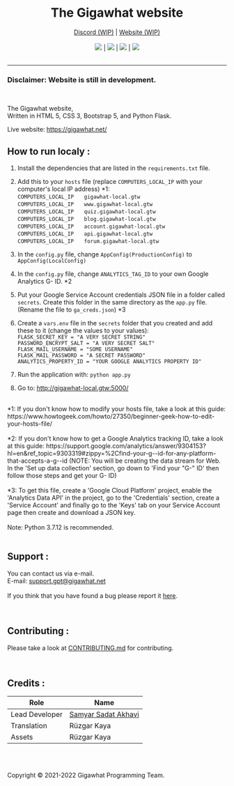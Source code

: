 <h1 align="center">The Gigawhat website</h1>
<p align="center">
  	<a href="https://discord.gg/rMq7GujUZJ">Discord (WIP)</a>
	  |
  	<a href="https://gigawhat.net">Website (WIP)</a>
  	<br>
	<br>
	<a href="https://github.com/Gigawhat-net/Gigawhat-Website/actions/workflows/codeql-analysis.yml"><img src="https://github.com/Gigawhat-net/Gigawhat-Website/actions/workflows/codeql-analysis.yml/badge.svg"></a>
	|
	<a href="https://github.com/Gigawhat-net/Gigawhat-Website/blob/dev/LICENSE"><img src="https://img.shields.io/github/license/Gigawhat-net/Gigawhat-Website?color=blue"></a>
	|
	<a href="https://github.com/Gigawhat-net/Gigawhat-Website/issues"><img src="https://img.shields.io/github/issues/Gigawhat-net/Gigawhat-Website"></a>
	|
	<a href="https://github.com/SamKirkland/FTP-Deploy-Action"><img src="https://img.shields.io/badge/Deployed With-FTP DEPLOY ACTION-%3CCOLOR%3E?style=flat&color=d00000"></a>
	<br><br>
</p>

----
### Disclaimer: Website is still in development.

<br>

The Gigawhat website,<br>
Written in HTML 5, CSS 3, Bootstrap 5, and Python Flask.

Live website: https://gigawhat.net/

## How to run localy :
1. Install the dependencies that are listed in the `requirements.txt` file.
2. Add this to your `hosts` file (replace `COMPUTERS_LOCAL_IP` with your computer's local IP address) *1:<br>
	`COMPUTERS_LOCAL_IP` &nbsp;&nbsp;&nbsp;&nbsp; `gigawhat-local.gtw`<br>
	`COMPUTERS_LOCAL_IP` &nbsp;&nbsp;&nbsp;&nbsp; `www.gigawhat-local.gtw`<br>
	`COMPUTERS_LOCAL_IP` &nbsp;&nbsp;&nbsp;&nbsp; `quiz.gigawhat-local.gtw`<br>
	`COMPUTERS_LOCAL_IP` &nbsp;&nbsp;&nbsp;&nbsp; `blog.gigawhat-local.gtw`<br>
	`COMPUTERS_LOCAL_IP` &nbsp;&nbsp;&nbsp;&nbsp; `account.gigawhat-local.gtw`<br>
	`COMPUTERS_LOCAL_IP` &nbsp;&nbsp;&nbsp;&nbsp; `api.gigawhat-local.gtw`<br>
	`COMPUTERS_LOCAL_IP` &nbsp;&nbsp;&nbsp;&nbsp; `forum.gigawhat-local.gtw`
	
3. In the `config.py` file, change `AppConfig(ProductionConfig)` to `AppConfig(LocalConfig)`
4. In the `config.py` file, change `ANALYTICS_TAG_ID` to your own Google Analytics G- ID. *2
5. Put your Google Service Account credentials JSON file in a folder called `secrets`. Create this folder in the same directory as the `app.py` file. (Rename the file to `ga_creds.json`) *3
6. Create a `vars.env` file in the `secrets` folder that you created and add these to it (change the values to your values):<br>
	`FLASK_SECRET_KEY = "A VERY SECRET STRING"`<br>
	`PASSWORD_ENCRYPT_SALT = "A VERY SECRET SALT"`<br>
	`FLASK_MAIL_USERNAME = "SOME USERNAME"`<br>
	`FLASK_MAIL_PASSWORD = "A SECRET PASSWORD"`<br>
	`ANALYTICS_PROPERTY_ID = "YOUR GOOGLE ANALYTICS PROPERTY ID"`

7. Run the application with: `python app.py`
8. Go to: http://gigawhat-local.gtw:5000/


<br>
*1: If you don't know how to modify your hosts file, take a look at this guide: https://www.howtogeek.com/howto/27350/beginner-geek-how-to-edit-your-hosts-file/<br>
<br>
*2: If you don't know how to get a Google Analytics tracking ID, take a look at this guide: https://support.google.com/analytics/answer/9304153?hl=en&ref_topic=9303319#zippy=%2Cfind-your-g--id-for-any-platform-that-accepts-a-g--id (NOTE: You will be creating the data stream for Web. In the 'Set up data collection' section, go down to 'Find your "G-" ID' then follow those steps and get your G- ID)<br>
<br>
*3: To get this file, create a 'Google Cloud Platform' project, enable the 'Analytics Data API' in the project, go to the 'Credentials' section, create a 'Service Account' and finally go to the 'Keys' tab on your Service Account page then create and download a JSON key.<br>
<br>
Note: Python 3.7.12 is recommended.<br>
<br>

## Support :
You can contact us via e-mail.<br>
E-mail: support.gpt@gigawhat.net
<br>
<br>
If you think that you have found a bug please report it <a href="https://github.com/Gigawhat-net/Gigawhat-Website/issues">here</a>.

<br>

## Contributing :

Please take a look at <a href="https://github.com/Gigawhat-net/Gigawhat-Website/blob/dev/CONTRIBUTING.md">CONTRIBUTING.md</a> for contributing.

<br>

## Credits :

| Role           | Name                                                             |
| -------------- | ---------------------------------------------------------------- |
| Lead Developer | <a href="https://github.com/samyarsadat">Samyar Sadat Akhavi</a> |
| Translation    | Rüzgar Kaya                                                      |
| Assets         | Rüzgar Kaya                                                      |

<br>
<br>

Copyright © 2021-2022 Gigawhat Programming Team.

